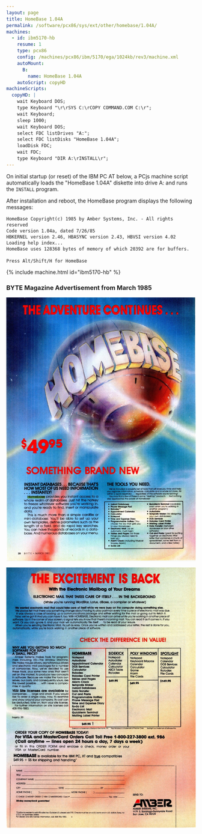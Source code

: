 ```yaml
---
layout: page
title: HomeBase 1.04A
permalink: /software/pcx86/sys/ext/other/homebase/1.04A/
machines:
  - id: ibm5170-hb
    resume: 1
    type: pcx86
    config: /machines/pcx86/ibm/5170/ega/1024kb/rev3/machine.xml
    autoMount:
      B:
        name: HomeBase 1.04A
    autoScript: copyHD
machineScripts:
  copyHD: |
    wait Keyboard DOS;
    type Keyboard "\r\rSYS C:\rCOPY COMMAND.COM C:\r";
    wait Keyboard;
    sleep 1000;
    wait Keyboard DOS;
    select FDC listDrives "A:";
    select FDC listDisks "HomeBase 1.04A";
    loadDisk FDC;
    wait FDC;
    type Keyboard "DIR A:\rINSTALL\r";
---
```


On initial startup (or reset) of the IBM PC AT below, a PCjs machine script automatically loads
the "HomeBase 1.04A" diskette into drive A: and runs the `INSTALL` program.

After installation and reboot, the HomeBase program displays the following messages:

    HomeBase Copyright(c) 1985 by Amber Systems, Inc. - All rights reserved
    Code version 1.04a, dated 7/26/85
    HBKERNEL version 2.46, HBASYNC version 2.43, HBVSI version 4.02
    Loading help index...
    HomeBase uses 128368 bytes of memory of which 20392 are for buffers.

    Press Alt/Shift/H for HomeBase

{% include machine.html id="ibm5170-hb" %}

### BYTE Magazine Advertisement from March 1985

![HomeBase Ad, Page 1](../images/BYTE-1985-03-020.jpg)

![HomeBase Ad, Page 2](../images/BYTE-1985-03-021.jpg)
